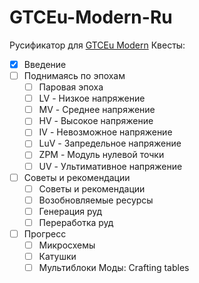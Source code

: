 # GTCEu-Modern-Ru
Русификатор для [GTCEu Modern](https://www.curseforge.com/minecraft/modpacks/gregtech-community-pack-modern)
Квесты:
  -[x] Введение
  -[ ] Поднимаясь по эпохам
    -[ ] Паровая эпоха
    -[ ] LV - Низкое напряжение
    -[ ] MV - Среднее напряжение
    -[ ] HV - Высокое напряжение
    -[ ] IV - Невозможное напряжение
    -[ ] LuV - Запредельное напряжение
    -[ ] ZPM - Модуль нулевой точки
    -[ ] UV - Ультимативное напряжение
  -[ ] Советы и рекомендации
    -[ ] Советы и рекомендации
    -[ ] Возобновляемые ресурсы
    -[ ] Генерация руд
    -[ ] Переработка руд
  -[ ] Прогресс
    -[ ] Микросхемы
    -[ ] Катушки
    -[ ] Мультиблоки
Моды: Crafting tables
